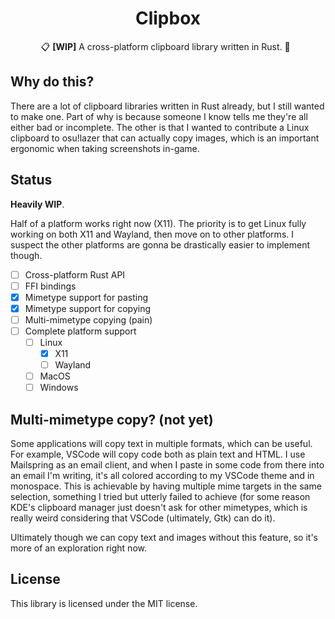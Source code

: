 <p align="center">
  <h1 align="center">Clipbox</h1>
  <div align="center">

📋 **[WIP]** A cross-platform clipboard library written in Rust. 🦀
    &nbsp;
  </div>
</p>

## Why do this?

There are a lot of clipboard libraries written in Rust already, but I still wanted to make one. Part of why is because someone I know tells me they're all either bad or incomplete. The other is that I wanted to contribute a Linux clipboard to osu!lazer that can actually copy images, which is an important ergonomic when taking screenshots in-game.

## Status

**Heavily WIP**.

Half of a platform works right now (X11). The priority is to get Linux fully working on both X11 and Wayland, then move on to other platforms. I suspect the other platforms are gonna be drastically easier to implement though.

- [ ] Cross-platform Rust API
- [ ] FFI bindings
- [x] Mimetype support for pasting
- [x] Mimetype support for copying
- [ ] Multi-mimetype copying (pain)
- [ ] Complete platform support
  - [ ] Linux
    - [x] X11
    - [ ] Wayland
  - [ ] MacOS
  - [ ] Windows

## Multi-mimetype copy? (not yet)

Some applications will copy text in multiple formats, which can be useful. For example, VSCode will copy code both as plain text and HTML. I use Mailspring as an email client, and when I paste in some code from there into an email I'm writing, it's all colored according to my VSCode theme and in monospace. This is achievable by having multiple mime targets in the same selection, something I tried but utterly failed to achieve (for some reason KDE's clipboard manager just doesn't ask for other mimetypes, which is really weird considering that VSCode (ultimately, Gtk) can do it).

Ultimately though we can copy text and images without this feature, so it's more of an exploration right now.

## License

This library is licensed under the MIT license.
